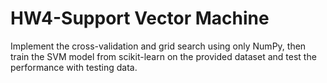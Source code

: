 # HW4-Support Vector Machine
Implement the cross-validation and grid search
using only NumPy, then train the SVM model from scikit-learn on the provided
dataset and test the performance with testing data.
